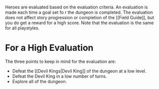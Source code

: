 Heroes are evaluated based on the evaluation criteria. An evaluation is made each time a goal set fo r the dungeon is completed. The evaluation does not affect story progression or completion of the [[Field Guide]], but you do get a reward for a high score. Note that the evaluation is the same for all playstyles.
# For a High Evaluation
The three points to keep in mind for the evaluation are:
* Defeat the [[Devil Kings|Devil King]] of the dungeon at a low level.
* Defeat the Devil King in a low number of turns.
* Explore all of the dungeon.